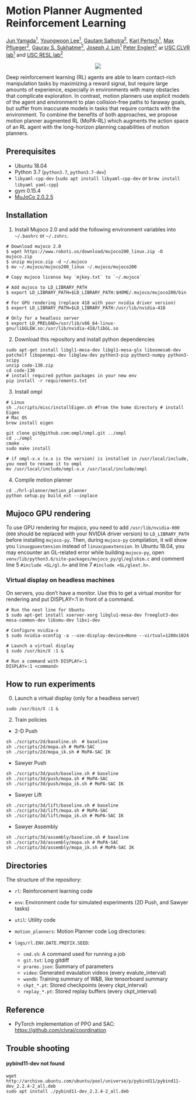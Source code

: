 # Motion Planner Augmented Reinforcement Learning
[Jun Yamada<sup>1</sup>](https://junjungoal.tech), [Youngwoon Lee<sup>1</sup>](https://youngwoon.github.io), [Gautam Salhotra<sup>2</sup>](https://www.gautamsalhotra.com/), [Karl Pertsch<sup>1</sup>](https://kpertsch.github.io), [Max Pflueger<sup>2</sup>](https://mpflueger.github.io/), [Gaurav S. Sukhatme<sup>2</sup>](http://robotics.usc.edu/~gaurav), [Joseph J. Lim<sup>1</sup>](https://clvrai.com) [Peter Englert<sup>2</sup>](http://www.peter-englert.net/) at [USC CLVR lab<sup>1</sup>](https://clvrai.com) and [USC RESL lab<sup>2</sup>](https://robotics.usc.edu/resl/) <br/>

<p align="center">
    <img src="docs/img/teaser.gif">
</p>

Deep reinforcement learning (RL) agents are able to learn contact-rich manipulation tasks by maximizing a reward signal, but require large amounts of experience, especially in environments with many obstacles that complicate exploration. In contrast, motion planners use explicit models of the agent and environment to plan collision-free paths to faraway goals, but suffer from inaccurate models in tasks that require contacts with the environment. To combine the benefits of both approaches, we propose motion planner augmented RL (MoPA-RL) which augments the action space of an RL agent with the long-horizon planning capabilities of motion planners.



## Prerequisites
- Ubuntu 18.04
- Python 3.7 (`python3.7`, `python3.7-dev`)
- `libyaml-cpp-dev` (`sudo apt install libyaml-cpp-dev` or `brew install libyaml yaml-cpp`)
- gym 0.15.4
- [MuJoCo 2.0.2.5 ](http://www.mujoco.org/)

## Installation 
1. Install Mujoco 2.0 and add the following environment variables into `~/.bashrc` or `~/.zshrc`.
```
# Download mujoco 2.0
$ wget https://www.roboti.us/download/mujoco200_linux.zip -O mujoco.zip
$ unzip mujoco.zip -d ~/.mujoco
$ mv ~/.mujoco/mujoco200_linux ~/.mujoco/mujoco200

# Copy mujoco license key `mjkey.txt` to `~/.mujoco`

# Add mujoco to LD_LIBRARY_PATH
$ export LD_LIBRARY_PATH=$LD_LIBRARY_PATH:$HOME/.mujoco/mujoco200/bin

# For GPU rendering (replace 418 with your nvidia driver version)
$ export LD_LIBRARY_PATH=$LD_LIBRARY_PATH:/usr/lib/nvidia-418

# Only for a headless server
$ export LD_PRELOAD=/usr/lib/x86_64-linux-gnu/libGLEW.so:/usr/lib/nvidia-418/libGL.so
```

2. Download this repository and install python dependencies
```
sudo apt-get install libgl1-mesa-dev libgl1-mesa-glx libosmesa6-dev patchelf libopenmpi-dev libglew-dev python3-pip python3-numpy python3-scipy
unzip code-130.zip
cd code-130
# install required python packages in your new env
pip install -r requirements.txt
```

3. Install ompl 

```
# Linux 
sh ./scripts/misc/installEigen.sh #from the home directory # install Eigen
# Mac OS
brew install eigen

git clone git@github.com:ompl/ompl.git ../ompl
cd ../ompl
cmake .
sudo make install

# if ompl-x.x (x.x is the version) is installed in /usr/local/include, you need to rename it to ompl
mv /usr/local/include/ompl-x.x /usr/local/include/ompl
```

4. Compile motion planner 
```
cd ./hrl-planner/motion_planner
python setup.py build_ext --inplace
```

## Mujoco GPU rendering
To use GPU rendering for mujoco, you need to add `/usr/lib/nvidia-000` (`000` should be replaced with your NVIDIA driver version) to `LD_LIBRARY_PATH` before installing `mujoco-py`. Then, during `mujoco-py` compilation, it will show you `linuxgpuextension` instead of `linuxcpuextension`. In Ubuntu 18.04, you may encounter an GL-related error while building `mujoco-py`, open `venv/lib/python3.6/site-packages/mujoco_py/gl/eglshim.c` and comment line 5 `#include <GL/gl.h>` and line 7 `#include <GL/glext.h>`.

### Virtual display on headless machines
On servers, you don’t have a monitor. Use this to get a virtual monitor for rendering and put DISPLAY=:1 in front of a command.

```
# Run the next line for Ubuntu
$ sudo apt-get install xserver-xorg libglu1-mesa-dev freeglut3-dev mesa-common-dev libxmu-dev libxi-dev

# Configure nvidia-x
$ sudo nvidia-xconfig -a --use-display-device=None --virtual=1280x1024

# Launch a virtual display
$ sudo /usr/bin/X :1 &

# Run a command with DISPLAY=:1
DISPLAY=:1 <command>
```

## How to run experiments
0. Launch a virtual display (only for a headless server)
```
sudo /usr/bin/X :1 &
```

2. Train policies
-  2-D Push
```
sh ./scripts/2d/baseline.sh  # baseline
sh ./scripts/2d/mopa.sh # MoPA-SAC
sh ./scripts/2d/mopa_ik.sh # MoPA-SAC IK
```

- Sawyer Push
```
sh ./scripts/3d/push/baseline.sh # baseline
sh ./scripts/3d/push/mopa.sh # MoPA-SAC
sh ./scripts/3d/push/mopa_ik.sh # MoPA-SAC IK
```

- Sawyer Lift
```
sh ./scripts/3d/lift/baseline.sh # baseline
sh ./scripts/3d/lift/mopa.sh # MoPA-SAC
sh ./scripts/3d/lift/mopa_ik.sh # MoPA-SAC IK
```

- Sawyer Assembly
```
sh ./scripts/3d/assembly/baseline.sh # baseline
sh ./scripts/3d/assembly/mopa.sh # MoPA-SAC
sh ./scripts/3d/assembly/mopa_ik.sh # MoPA-SAC IK
```

## Directories 
The structure of the repository:

- `rl`: Reinforcement learning code
- `env`: Environment code for simulated experiments (2D Push, and Sawyer tasks)
- `util`: Utility code
- `motion_planners`: Motion Planner code
Log directories:

- `logs/rl.ENV.DATE.PREFIX.SEED`:
  - `cmd.sh`: A command used for running a job
  - `git.txt`: Log gitdiff
  - `prarms.json`: Summary of parameters
  - `video`: Generated evaulation videos (every evalute_interval)
  - `wandb`: Training summary of W&B, like tensorboard summary
  - `ckpt_*.pt`: Stored checkpoints (every ckpt_interval)
  - `replay_*.pt`: Stored replay buffers (every ckpt_interval)

## Reference
- PyTorch implementation of PPO and SAC: https://github.com/clvrai/coordination

## Trouble shooting

#### pybind11-dev not found
```
wget http://archive.ubuntu.com/ubuntu/pool/universe/p/pybind11/pybind11-dev_2.2.4-2_all.deb
sudo apt install ./pybind11-dev_2.2.4-2_all.deb
```

